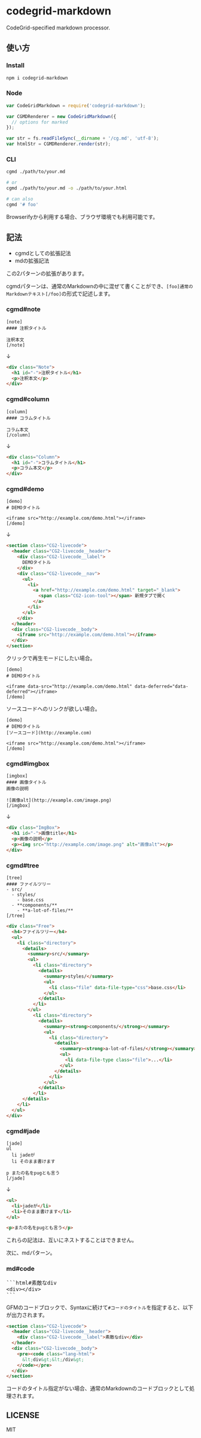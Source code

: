 # codegrid-markdown
CodeGrid-specified markdown processor.

## 使い方
### Install

```sh
npm i codegrid-markdown
```

### Node
```javascript
var CodeGridMarkdown = require('codegrid-markdown');

var CGMDRenderer = new CodeGridMarkdown({
  // options for marked
});

var str = fs.readFileSync(__dirname + '/cg.md', 'utf-8');
var htmlStr = CGMDRenderer.render(str);
```

### CLI
```sh
cgmd ./path/to/your.md

# or
cgmd ./path/to/your.md -o ./path/to/your.html

# can also
cgmd '# foo'
```

Browserifyから利用する場合、ブラウザ環境でも利用可能です。

## 記法

- cgmdとしての拡張記法
- mdの拡張記法

この2パターンの拡張があります。

cgmdパターンは、通常のMarkdownの中に混ぜて書くことができ、`[foo]通常のMarkdownテキスト[/foo]`の形式で記述します。

### cgmd#note

```
[note]
#### 注釈タイトル

注釈本文
[/note]
```

↓

```html
<div class="Note">
  <h1 id="-">注釈タイトル</h1>
  <p>注釈本文</p>
</div>
```

### cgmd#column

```
[column]
#### コラムタイトル

コラム本文
[/column]
```

↓

```html
<div class="Column">
  <h1 id="-">コラムタイトル</h1>
  <p>コラム本文</p>
</div>
```

### cgmd#demo

```
[demo]
# DEMOタイトル

<iframe src="http://example.com/demo.html"></iframe>
[/demo]
```

↓

```html
<section class="CG2-livecode">
  <header class="CG2-livecode__header">
    <div class="CG2-livecode__label">
      DEMOタイトル
    </div>
    <div class="CG2-livecode__nav">
      <ul>
        <li>
          <a href="http://example.com/demo.html" target="_blank">
            <span class="CG2-icon-tool"></span> 新規タブで開く
          </a>
        </li>
      </ul>
    </div>
  </header>
  <div class="CG2-livecode__body">
    <iframe src="http://example.com/demo.html"></iframe>
  </div>
</section>
```

クリックで再生モードにしたい場合。

```
[demo]
# DEMOタイトル

<iframe data-src="http://example.com/demo.html" data-deferred="data-deferred"></iframe>
[/demo]
```

ソースコードへのリンクが欲しい場合。

```
[demo]
# DEMOタイトル
[ソースコード](http://example.com)

<iframe src="http://example.com/demo.html"></iframe>
[/demo]
```

### cgmd#imgbox

```
[imgbox]
#### 画像タイトル
画像の説明

![画像alt](http://example.com/image.png)
[/imgbox]
```

↓

```html
<div class="ImgBox">
  <h1 id="-">画像title</h1>
  <p>画像の説明</p>
  <p><img src="http://example.com/image.png" alt="画像alt"></p>
</div>
```

### cgmd#tree

```
[tree]
#### ファイルツリー
- src/
  - styles/
    - base.css
  - **components/**
    - **a-lot-of-files/**
[/tree]
```

```html
<div class="Free">
  <h4>ファイルツリー</h4>
  <ul>
    <li class="directory">
      <details>
        <summary>src/</summary>
        <ul>
          <li class="directory">
            <details>
              <summary>styles/</summary>
              <ul>
                <li class="file" data-file-type="css">base.css</li>
              </ul>
            </details>
          </li>
        </ul>
          <li class="directory">
            <details>
              <summary><strong>components/</strong></summary>
              <ul>
                <li class="directory">
                  <details>
                    <summary><strong>a-lot-of-files/</strong></summary>
                    <ul>
                      <li data-file-type class="file">...</li>
                    </ul>
                  </details>
                </li>
              </ul>
            </details>
          </li>
      </details>
    </li>
  </ul>
</div>
```

### cgmd#jade

```
[jade]
ul
  li jadeが
  li そのまま書けます

p またの名をpugとも言う
[/jade]
```

↓

```html
<ul>
  <li>jadeが</li>
  <li>そのまま書けます</li>
</ul>

<p>またの名をpugとも言う</p>
```

これらの記法は、互いにネストすることはできません。

次に、mdパターン。

### md#code

<pre>
```html#素敵なdiv
&lt;div&gt;&lt;/div&gt;
```
</pre>

GFMのコードブロックで、Syntaxに続けて`#コードのタイトル`を指定すると、以下が出力されます。

```html
<section class="CG2-livecode">
  <header class="CG2-livecode__header">
    <div class="CG2-livecode__label">素敵なdiv</div>
  </header>
  <div class="CG2-livecode__body">
    <pre><code class="lang-html">
      &lt;div&gt;&lt;/div&gt;
    </code></pre>
  </div>
</section>
```

コードのタイトル指定がない場合、通常のMarkdownのコードブロックとして処理されます。


## LICENSE
MIT
